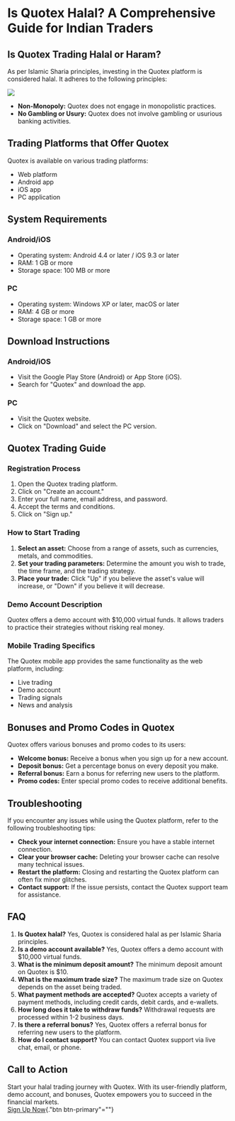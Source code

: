 # Is Quotex Halal? A Comprehensive Guide for Indian Traders

## Is Quotex Trading Halal or Haram?

As per Islamic Sharia principles, investing in the Quotex platform is
considered halal. It adheres to the following principles:

[![](https://static.quotex.io/files/4_en/300_250.jpg)](https://traff.sbs/brokerqxlid)

-   **Non-Monopoly:** Quotex does not engage in monopolistic practices.
-   **No Gambling or Usury:** Quotex does not involve gambling or
    usurious banking activities.

## Trading Platforms that Offer Quotex

Quotex is available on various trading platforms:

-   Web platform
-   Android app
-   iOS app
-   PC application

## System Requirements

### Android/iOS

-   Operating system: Android 4.4 or later / iOS 9.3 or later
-   RAM: 1 GB or more
-   Storage space: 100 MB or more

### PC

-   Operating system: Windows XP or later, macOS or later
-   RAM: 4 GB or more
-   Storage space: 1 GB or more

## Download Instructions

### Android/iOS

-   Visit the Google Play Store (Android) or App Store (iOS).
-   Search for "Quotex" and download the app.

### PC

-   Visit the Quotex website.
-   Click on "Download" and select the PC version.

## Quotex Trading Guide

### Registration Process

1.  Open the Quotex trading platform.
2.  Click on "Create an account."
3.  Enter your full name, email address, and password.
4.  Accept the terms and conditions.
5.  Click on "Sign up."

### How to Start Trading

1.  **Select an asset:** Choose from a range of assets, such as
    currencies, metals, and commodities.
2.  **Set your trading parameters:** Determine the amount you wish to
    trade, the time frame, and the trading strategy.
3.  **Place your trade:** Click "Up" if you believe the asset\'s
    value will increase, or "Down" if you believe it will
    decrease.

### Demo Account Description

Quotex offers a demo account with \$10,000 virtual funds. It allows
traders to practice their strategies without risking real money.

### Mobile Trading Specifics

The Quotex mobile app provides the same functionality as the web
platform, including:

-   Live trading
-   Demo account
-   Trading signals
-   News and analysis

## Bonuses and Promo Codes in Quotex

Quotex offers various bonuses and promo codes to its users:

-   **Welcome bonus:** Receive a bonus when you sign up for a new
    account.
-   **Deposit bonus:** Get a percentage bonus on every deposit you make.
-   **Referral bonus:** Earn a bonus for referring new users to the
    platform.
-   **Promo codes:** Enter special promo codes to receive additional
    benefits.

## Troubleshooting

If you encounter any issues while using the Quotex platform, refer to
the following troubleshooting tips:

-   **Check your internet connection:** Ensure you have a stable
    internet connection.
-   **Clear your browser cache:** Deleting your browser cache can
    resolve many technical issues.
-   **Restart the platform:** Closing and restarting the Quotex platform
    can often fix minor glitches.
-   **Contact support:** If the issue persists, contact the Quotex
    support team for assistance.

## FAQ

1.  **Is Quotex halal?** Yes, Quotex is considered halal as per Islamic
    Sharia principles.
2.  **Is a demo account available?** Yes, Quotex offers a demo account
    with \$10,000 virtual funds.
3.  **What is the minimum deposit amount?** The minimum deposit amount
    on Quotex is \$10.
4.  **What is the maximum trade size?** The maximum trade size on Quotex
    depends on the asset being traded.
5.  **What payment methods are accepted?** Quotex accepts a variety of
    payment methods, including credit cards, debit cards, and e-wallets.
6.  **How long does it take to withdraw funds?** Withdrawal requests are
    processed within 1-2 business days.
7.  **Is there a referral bonus?** Yes, Quotex offers a referral bonus
    for referring new users to the platform.
8.  **How do I contact support?** You can contact Quotex support via
    live chat, email, or phone.

## Call to Action

Start your halal trading journey with Quotex. With its user-friendly
platform, demo account, and bonuses, Quotex empowers you to succeed in
the financial markets.\
[Sign Up
Now](\%22https://broker-qx.pro/sign-up/?lid=1102511\%22){."btn
btn-primary"=""}

